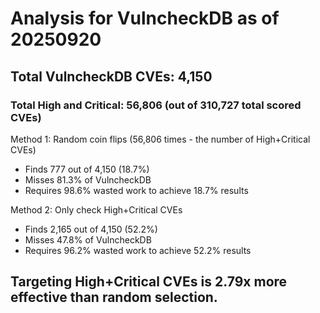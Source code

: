 # Analysis for VulncheckDB as of 20250920

## Total VulncheckDB CVEs: 4,150
### Total High and Critical: 56,806 (out of 310,727 total scored CVEs)

Method 1: Random coin flips (56,806 times - the number of High+Critical CVEs)
  - Finds 777 out of 4,150 (18.7%)
  - Misses 81.3% of VulncheckDB
  - Requires 98.6% wasted work to achieve 18.7% results

Method 2: Only check High+Critical CVEs
  - Finds 2,165 out of 4,150 (52.2%)
  - Misses 47.8% of VulncheckDB
  - Requires 96.2% wasted work to achieve 52.2% results

## Targeting High+Critical CVEs is 2.79x more effective than random selection.
